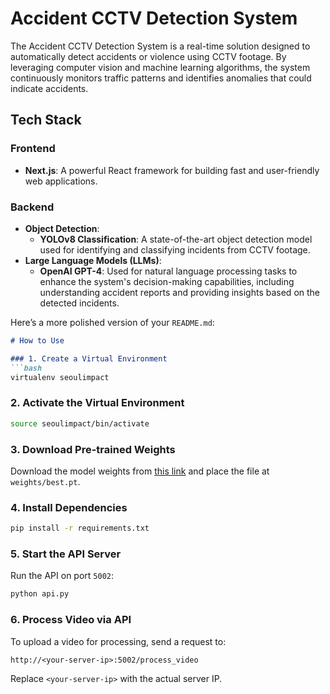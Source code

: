 # Accident CCTV Detection System

The Accident CCTV Detection System is a real-time solution designed to automatically detect accidents or violence using CCTV footage. By leveraging computer vision and machine learning algorithms, the system continuously monitors traffic patterns and identifies anomalies that could indicate accidents.

## Tech Stack

### Frontend
- **Next.js**: A powerful React framework for building fast and user-friendly web applications.

### Backend
- **Object Detection**:
  - **YOLOv8 Classification**: A state-of-the-art object detection model used for identifying and classifying incidents from CCTV footage.
- **Large Language Models (LLMs)**:
  - **OpenAI GPT-4**: Used for natural language processing tasks to enhance the system's decision-making capabilities, including understanding accident reports and providing insights based on the detected incidents.


Here’s a more polished version of your `README.md`:

```markdown
# How to Use

### 1. Create a Virtual Environment
```bash
virtualenv seoulimpact
```

### 2. Activate the Virtual Environment
```bash
source seoulimpact/bin/activate
```

### 3. Download Pre-trained Weights
Download the model weights from [this link](https://drive.google.com/file/d/125SZzPj8fLLnOrbMqaaLEH3oYKN9q6sW/view?usp=sharing) and place the file at `weights/best.pt`.

### 4. Install Dependencies
```bash
pip install -r requirements.txt
```

### 5. Start the API Server
Run the API on port `5002`:
```bash
python api.py
```

### 6. Process Video via API
To upload a video for processing, send a request to:
```
http://<your-server-ip>:5002/process_video
```

Replace `<your-server-ip>` with the actual server IP.
```
